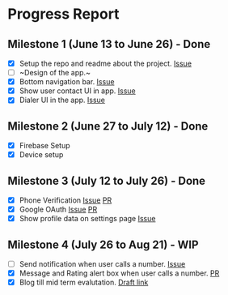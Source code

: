 # Progress Report

## Milestone 1 (June 13 to June 26) - Done

- [x] Setup the repo and readme about the project. [Issue](https://github.com/jaiakash/its_urgent/issues/1)
- [ ] ~Design of the app.~
- [x] Bottom navigation bar. [Issue](https://github.com/jaiakash/its_urgent/issues/3)
- [x] Show user contact UI in app. [Issue](https://github.com/jaiakash/its_urgent/issues/4)
- [x] Dialer UI in the app. [Issue](https://github.com/jaiakash/its_urgent/issues/5)

## Milestone 2 (June 27 to July 12) - Done
- [x] Firebase Setup
- [x] Device setup

## Milestone 3 (July 12 to July 26) - Done
- [x] Phone Verification [Issue](https://github.com/jaiakash/its_urgent/issues/14) [PR](https://github.com/jaiakash/its_urgent/pull/20)
- [x] Google OAuth [Issue](https://github.com/jaiakash/its_urgent/issues/13) [PR](https://github.com/jaiakash/its_urgent/pull/19)
- [x] Show profile data on settings page [Issue](https://github.com/jaiakash/its_urgent/issues/14)

## Milestone 4 (July 26 to Aug 21) - WIP
- [ ] Send notification when user calls a number. [Issue](https://github.com/jaiakash/its_urgent/issues/22)
- [x] Message and Rating alert box when user calls a number. [PR](https://github.com/jaiakash/its_urgent/pull/25)
- [x] Blog till mid term evalutation. [Draft link](https://dev.to/akashjaiswal03/my-gsoc22-experience-with-ccextractor-35d7-temp-slug-8809384?preview=1d18f910af576ff4075d2c7a95f1e2c607240df6d1a4bdf71b869b381e09bf1fc8f0110dcd66f60b9dec74b05428db954dba5e961400adb121a636cc)
